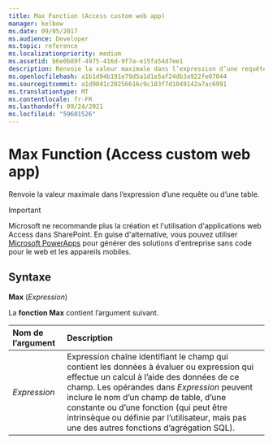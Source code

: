 ```yaml
---
title: Max Function (Access custom web app)
manager: kelbow
ms.date: 09/05/2017
ms.audience: Developer
ms.topic: reference
ms.localizationpriority: medium
ms.assetid: b6e0b89f-4975-416d-9f7a-e15fa54d7ee1
description: Renvoie la valeur maximale dans l’expression d’une requête ou d’une table.
ms.openlocfilehash: a1b1d94b191e79d5a1d1e5af24db3a922fe07044
ms.sourcegitcommit: a1d9041c20256616c9c183f7d1049142a7ac6991
ms.translationtype: MT
ms.contentlocale: fr-FR
ms.lasthandoff: 09/24/2021
ms.locfileid: "59601526"
---
```

# <a name="max-function-access-custom-web-app"></a>Max Function (Access custom web app)

Renvoie la valeur maximale dans l’expression d’une requête ou d’une table.
  
> [!IMPORTANT]
> Microsoft ne recommande plus la création et l'utilisation d'applications web Access dans SharePoint. En guise d'alternative, vous pouvez utiliser [Microsoft PowerApps](https://powerapps.microsoft.com/en-us/) pour générer des solutions d'entreprise sans code pour le web et les appareils mobiles. 
  
## <a name="syntax"></a>Syntaxe

 **Max** (*Expression*) 
  
La **fonction Max** contient l’argument suivant. 
  
|**Nom de l’argument**|**Description**|
|:-----|:-----|
| *Expression*  <br/> |Expression chaîne identifiant le champ qui contient les données à évaluer ou expression qui effectue un calcul à l’aide des données de ce champ. Les opérandes dans *Expression* peuvent inclure le nom d’un champ de table, d’une constante ou d’une fonction (qui peut être intrinsèque ou définie par l’utilisateur, mais pas une des autres fonctions d’agrégation SQL).  <br/> |
   

